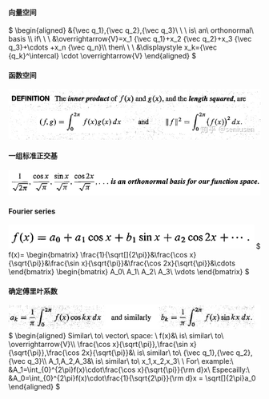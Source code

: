 #### 向量空间
$
\begin{aligned}
&{\vec q_1},{\vec q_2},{\vec q_3}\ \ \ is\ an\ orthonormal\ basis \\\\
if\ \ \ &\overrightarrow{V}=x_1 {\vec q_1}+x_2 {\vec q_2}+x_3 {\vec q_3}+\cdots +x_n {\vec q_n}\\\\
then\ \ \ &\displaystyle x_k={\vec {q_k}^\intercal} \cdot \overrightarrow{V}
\end{aligned}
$
#### 函数空间  
![](image/2021-10-25-21-02-55.png)
#### 一组标准正交基
![](image/2021-10-25-21-04-31.png)
#### Fourier series
![](image/2021-10-25-21-06-54.png)
$
f(x)=
    \begin{bmatrix}
    \frac{1}{\sqrt[]{2\pi}}&\frac{\cos x}{\sqrt{\pi}}&\frac{\sin x}{\sqrt{\pi}}&\frac{\cos 2x}{\sqrt{\pi}}&\cdots
    \end{bmatrix}
    \begin{bmatrix}
    A_0\\
    A_1\\
    A_2\\
    A_3\\
    \vdots
    \end{bmatrix}
$
#### 确定傅里叶系数
![](image/2021-10-25-21-37-05.png)
$
\begin{aligned}
Similar\ to\ vector\ space:  \\
f(x)&\ is\ similar\ to\ \overrightarrow{V}\\\\
\frac{\cos x}{\sqrt{\pi}},\frac{\sin x}{\sqrt{\pi}},\frac{\cos 2x}{\sqrt{\pi}}&\ is\ similar\ to\ {\vec q_1},{\vec q_2},{\vec q_3}\\\\
A_1,A_2,A_3&\ is\ similar\ to\ x_1,x_2,x_3\\
\\
For\ example:\\
&A_1=\int_{0}^{2\pi}f(x)\cdot\frac{\cos x}{\sqrt{\pi}}{\rm d}x\\
Especailly:\\
&A_0=\int_{0}^{2\pi}f(x)\cdot\frac{1}{\sqrt{2\pi}}{\rm d}x = \sqrt[]{2\pi}a_0
\end{aligned}
$
